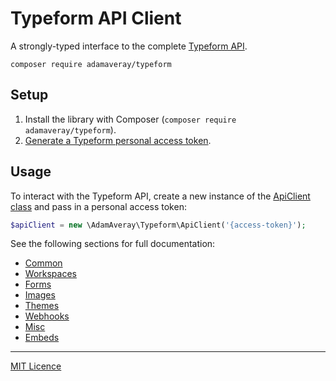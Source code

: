 # Typeform API Client

A strongly-typed interface to the complete [Typeform API](https://developer.typeform.com/get-started/).

```
composer require adamaveray/typeform
```

## Setup

1. Install the library with Composer (`composer require adamaveray/typeform`).
2. [Generate a Typeform personal access token](https://developer.typeform.com/get-started/personal-access-token/).

## Usage

To interact with the Typeform API, create a new instance of the [ApiClient class](src/ApiClient.php) and pass in a personal access token:

```php
$apiClient = new \AdamAveray\Typeform\ApiClient('{access-token}');
```

See the following sections for full documentation:

- [Common](docs/Common.md)
- [Workspaces](docs/Workspaces.md)
- [Forms](docs/Forms.md)
- [Images](docs/Images.md)
- [Themes](docs/Themes.md)
- [Webhooks](docs/Webhooks.md)
- [Misc](docs/Misc.md)
- [Embeds](docs/Embeds.md)

---

[MIT Licence](LICENCE)
